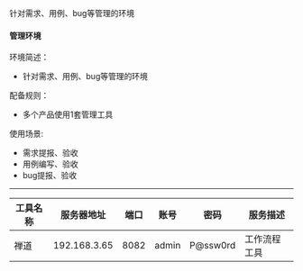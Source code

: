 针对需求、用例、bug等管理的环境

#### 管理环境

环境简述：
* 针对需求、用例、bug等管理的环境

配备规则：
* 多个产品使用1套管理工具

使用场景:
* 需求提报、验收
* 用例编写、验收
* bug提报、验收

---

|工具名称|服务器地址|端口|账号|密码|服务描述|
|-----|--------|----|---|---|------|
|禅道|192.168.3.65|8082|admin|P@ssw0rd|工作流程工具|
